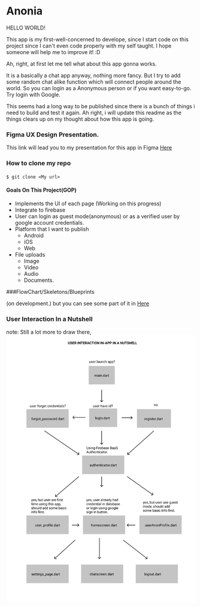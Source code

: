 # Anonia

HELLO WORLD!

This app is my first-well-concerned to develope, since I start code on this project since I can't even code properly with my self taught. I hope someone will help me to improve it! :D

Ah, right, at first let me tell what about this app gonna works.

It is a basically a chat app anyway, nothing more fancy. But I try to add some random chat alike function which will connect people around the world. So you can login as a Anonymous person or if you want easy-to-go. Try login with Google.

This seems had a long way to be published since there is a bunch of things i need to build and test it again.
Ah right, i will update this readme as the things clears up on my thought about how this app is going.


### Figma UX Design Presentation.

This link will lead you to my presentation for this app in Figma
[Here](https://www.figma.com/file/Sb3OQfuL8QL34luPZbV3ic/Anonia-Design-System?node-id=718%3A1445)



### How to clone my repo
`$ git clone <My url>`

#### Goals On This Project(GOP)

                
+ Implements the UI of each page (Working on this progress)
+ Integrate to firebase
+ User can login as guest mode(anonymous) or as a verified user by google account credentials.
+ Platform that I want to publish
    + Android
    + iOS 
    + Web 
+ File uploads
    * Image
    * Video
    * Audio
    * Documents.


###FlowChart/Skeletons/Blueprints


(on development.) but you can see some part of it in [Here](https://www.figma.com/file/Sb3OQfuL8QL34luPZbV3ic/Anonia-Design-System?node-id=718%3A1445)



### User Interaction In a Nutshell

note: Still a lot more to draw there,
![](https://github.com/yogawilanda/anonia/blob/master/User%20interaction.png)
